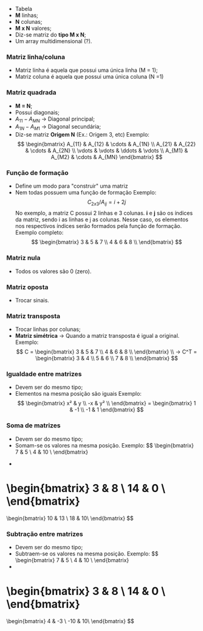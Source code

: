 
- Tabela
- **M** linhas;
- **N** colunas;
- **M x N** valores;
- Diz-se matriz do **tipo M x N**;
- Um array multidimensional (?).


### Matriz linha/coluna
- Matriz linha é aquela que possui uma única linha (M = 1);
- Matriz coluna é aquela que possui uma única coluna (N =1)

### Matriz quadrada
- **M = N**;
- Possui diagonais;
- $A_{11}-A_{MN}$  -> Diagonal principal;
- $A_{1N}-A_{M1}$ -> Diagonal secundária;
- Diz-se matriz **Origem N** (Ex.: Origem 3, etc)
Exemplo:
$$
\begin{bmatrix}
A_{11} & A_{12} & \cdots & A_{1N} \\
A_{21} & A_{22} & \cdots & A_{2N} \\
\vdots & \vdots & \ddots & \vdots \\
A_{M1} & A_{M2} & \cdots & A_{MN}
\end{bmatrix}
$$

### Função de formação
- Define um modo para "construir" uma matriz
- Nem todas possuem uma função de formação
Exemplo:
$$
C_{2x3} / A_{ij} = i + 2j
$$
No exemplo, a matriz C possui 2 linhas e 3 colunas.
**i** e **j** são os índices da matriz, sendo i as linhas e j as colunas.
Nesse caso, os elementos nos respectivos índices serão formados pela função de formação.
Exemplo completo:
$$
\begin{bmatrix}
 3 &  5 & 7 \\
 4 & 6 & 8 \\
\end{bmatrix}
$$

### Matriz nula
- Todos os valores são 0 (zero).

### Matriz oposta
- Trocar sinais.

### Matriz transposta
- Trocar linhas por colunas;
- **Matriz simétrica** -> Quando a matriz transposta é igual a original.
Exemplo:
$$
C =
\begin{bmatrix}
 3 &  5 & 7 \\
 4 & 6 & 8 \\
\end{bmatrix}
\\
-> C^T = 
\begin{bmatrix}
3 & 4 \\
5 & 6 \\
7 & 8 \\
\end{bmatrix}
$$

### Igualdade entre matrizes
- Devem ser do mesmo tipo;
- Elementos na mesma posição são iguais
Exemplo:
$$
\begin{bmatrix}
 x² & y \\
 -x & y² \\
\end{bmatrix}
=
\begin{bmatrix}
 1 & -1 \\
 -1 & 1
\end{bmatrix}
$$

### Soma de matrizes
- Devem ser do mesmo tipo;
- Somam-se os valores na mesma posição.
Exemplo:
$$
\begin{bmatrix}
 7 &  5  \\
 4 & 10  \\
\end{bmatrix}
+
\begin{bmatrix}
 3 &  8 \\
 14 & 0  \\
\end{bmatrix}
=
\begin{bmatrix}
 10 &  13  \\
 18 & 10\\
\end{bmatrix}
$$

### Subtração entre matrizes
- Devem ser do mesmo tipo;
- Subtraem-se os valores na mesma posição.
Exemplo:
$$
\begin{bmatrix}
 7 &  5  \\
 4 & 10  \\
\end{bmatrix}
-
\begin{bmatrix}
 3 &  8 \\
 14 & 0  \\
\end{bmatrix}
=
\begin{bmatrix}
 4 &  -3  \\
-10 & 10\\
\end{bmatrix}
$$
